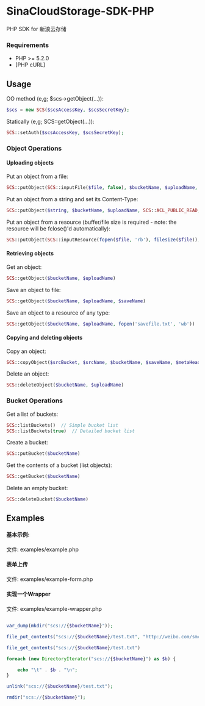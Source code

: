 SinaCloudStorage-SDK-PHP
========================

PHP SDK for 新浪云存储


### Requirements

* PHP >= 5.2.0
* [PHP cURL]


## Usage

OO method (e,g; $scs->getObject(...)):

```php
$scs = new SCS($scsAccessKey, $scsSecretKey);
```

Statically (e,g; SCS::getObject(...)):

```php
SCS::setAuth($scsAccessKey, $scsSecretKey);
```

### Object Operations

#### Uploading objects

Put an object from a file:

```php
SCS::putObject(SCS::inputFile($file, false), $bucketName, $uploadName, SCS::ACL_PUBLIC_READ)
```

Put an object from a string and set its Content-Type:

```php
SCS::putObject($string, $bucketName, $uploadName, SCS::ACL_PUBLIC_READ, array(), array('Content-Type' => 'text/plain'))
```

Put an object from a resource (buffer/file size is required - note: the resource will be fclose()'d automatically):

```php
SCS::putObject(SCS::inputResource(fopen($file, 'rb'), filesize($file)), $bucketName, $uploadName, SCS::ACL_PUBLIC_READ)
```

#### Retrieving objects

Get an object:

```php
SCS::getObject($bucketName, $uploadName)
```

Save an object to file:

```php
SCS::getObject($bucketName, $uploadName, $saveName)
```

Save an object to a resource of any type:

```php
SCS::getObject($bucketName, $uploadName, fopen('savefile.txt', 'wb'))
```

#### Copying and deleting objects

Copy an object:

```php
SCS::copyObject($srcBucket, $srcName, $bucketName, $saveName, $metaHeaders = array(), $requestHeaders = array())
```

Delete an object:

```php
SCS::deleteObject($bucketName, $uploadName)
```

### Bucket Operations

Get a list of buckets:

```php
SCS::listBuckets()  // Simple bucket list
SCS::listBuckets(true)  // Detailed bucket list
```

Create a bucket:

```php
SCS::putBucket($bucketName)
```

Get the contents of a bucket (list objects):

```php
SCS::getBucket($bucketName)
```

Delete an empty bucket:

```php
SCS::deleteBucket($bucketName)
```

## Examples


#### 基本示例:

文件: examples/example.php

#### 表单上传

文件: examples/example-form.php

#### 实现一个Wrapper

文件: examples/example-wrapper.php

```php

var_dump(mkdir("scs://{$bucketName}"));

file_put_contents("scs://{$bucketName}/test.txt", "http://weibo.com/smcz !");

file_get_contents("scs://{$bucketName}/test.txt")

foreach (new DirectoryIterator("scs://{$bucketName}") as $b) {

	echo "\t" . $b . "\n";
}

unlink("scs://{$bucketName}/test.txt");

rmdir("scs://{$bucketName}");
```

